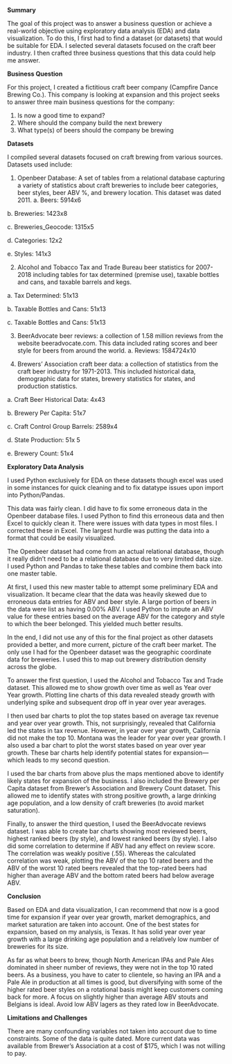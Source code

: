 <b>Summary</b>

The goal of this project was to answer a business question or achieve a real-world objective using exploratory data analysis (EDA) and data visualization. To do this, I first had to find a dataset (or datasets) that would be suitable for EDA. I selected several datasets focused on the craft beer industry. I then crafted three business questions that this data could help me answer.

<b>Business Question</b>

For this project, I created a fictitious craft beer company (Campfire Dance Brewing Co.). This company is looking at expansion and this project seeks to answer three main business questions for the company:
1)	Is now a good time to expand?
2)	Where should the company build the next brewery
3)	What type(s) of beers should the company be brewing

<b>Datasets</b>
	
I compiled several datasets focused on craft brewing from various sources. Datasets used include:

1)	Openbeer Database: A set of tables from a relational database capturing a variety of statistics about craft breweries to include beer categories, beer styles, beer ABV %, and brewery location. This dataset was dated 2011.
a.	Beers: 5914x6

b.	Breweries: 1423x8

c.	Breweries_Geocode: 1315x5

d.	Categories: 12x2

e.	Styles: 141x3

2)	Alcohol and Tobacco Tax and Trade Bureau beer statistics for 2007-2018 including tables for tax determined (premise use), taxable bottles and cans, and taxable barrels and kegs.

a.	Tax Determined: 51x13

b.	Taxable Bottles and Cans: 51x13

c.	Taxable Bottles and Cans: 51x13

3)	BeerAdvocate beer reviews: a collection of 1.58 million reviews from the website beeradvocate.com. This data included rating scores and beer style for beers from around the world.
a.	Reviews: 1584724x10

4)	Brewers’ Association craft beer data: a collection of statistics from the craft beer industry for 1971-2013. This included historical data, demographic data for states, brewery statistics for states, and production statistics.

a.	Craft Beer Historical Data: 4x43

b.	Brewery Per Capita: 51x7

c.	Craft Control Group Barrels: 2589x4

d.	State Production: 51x 5

e.	Brewery Count: 51x4

<b>Exploratory Data Analysis</b>

I used Python exclusively for EDA on these datasets though excel was used in some instances for quick cleaning and to fix datatype issues upon import into Python/Pandas.
	
This data was fairly clean. I did have to fix some erroneous data in the Openbeer database files. I used Python to find this erroneous data and then Excel to quickly clean it. There were issues with data types in most files. I corrected these in Excel. The largest hurdle was putting the data into a format that could be easily visualized.

The Openbeer dataset had come from an actual relational database, though it really didn’t need to be a relational database due to very limited data size. I used Python and Pandas to take these tables and combine them back into one master table. 

At first, I used this new master table to attempt some preliminary EDA and visualization. It became clear that the data was heavily skewed due to erroneous data entries for ABV and beer style. A large portion of beers in the data were list as having 0.00% ABV. I used Python to impute an ABV value for these entries based on the average ABV for the category and style to which the beer belonged. This yielded much better results. 

In the end, I did not use any of this for the final project as other datasets provided a better, and more current, picture of the craft beer market. The only use I had for the Openbeer dataset was the geographic coordinate data for breweries. I used this to map out brewery distribution density across the globe.

To answer the first question, I used the Alcohol and Tobacco Tax and Trade dataset. This allowed me to show growth over time as well as Year over Year growth. Plotting line charts of this data revealed steady growth with underlying spike and subsequent drop off in year over year averages.

I then used bar charts to plot the top states based on average tax revenue and year over year growth. This, not surprisingly, revealed that California led the states in tax revenue. However, in year over year growth, California did not make the top 10. Montana was the leader for year over year growth. I also used a bar chart to plot the worst states based on year over year growth. These bar charts help identify potential states for expansion—which leads to my second question.

I used the bar charts from above plus the maps mentioned above to identify likely states for expansion of the business. I also included the Brewery per Capita dataset from Brewer’s Association and Brewery Count dataset. This allowed me to identify states with strong positive growth, a large drinking age population, and a low density of craft breweries (to avoid market saturation).

Finally, to answer the third question, I used the BeerAdvocate reviews dataset. I was able to create bar charts showing most reviewed beers, highest ranked beers (by style), and lowest ranked beers (by style). I also did some correlation to determine if ABV had any effect on review score. The correlation was weakly positive (.55). Whereas the calculated correlation was weak, plotting the ABV of the top 10 rated beers and the ABV of the worst 10 rated beers revealed that the top-rated beers had higher than average ABV and the bottom rated beers had below average ABV. 

<b>Conclusion</b>

Based on EDA and data visualization, I can recommend that now is a good time for expansion if year over year growth, market demographics, and market saturation are taken into account. One of the best states for expansion, based on my analysis, is Texas. It has solid year over year growth with a large drinking age population and a relatively low number of breweries for its size. 

As far as what beers to brew, though North American IPAs and Pale Ales dominated in sheer number of reviews, they were not in the top 10 rated beers. As a business, you have to cater to clientele, so having an IPA and a Pale Ale in production at all times is good, but diversifying with some of the higher rated beer styles on a rotational basis might keep customers coming back for more. A focus on slightly higher than average ABV stouts and Belgians is ideal. Avoid low ABV lagers as they rated low in BeerAdvocate.

<b>Limitations and Challenges</b>

There are many confounding variables not taken into account due to time constraints. Some of the data is quite dated. More current data was available from Brewer’s Association at a cost of $175, which I was not willing to pay. 
 
